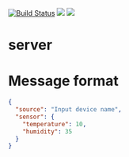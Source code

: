 [![Build Status](https://travis-ci.org/Omeglast/server.svg?branch=master)](https://travis-ci.org/Omeglast/server)
[![](https://images.microbadger.com/badges/image/jeckel/omeglast-server.svg)](https://microbadger.com/images/jeckel/omeglast-server "Get your own image badge on microbadger.com")
[![](https://images.microbadger.com/badges/version/jeckel/omeglast-server.svg)](https://microbadger.com/images/jeckel/omeglast-server "Get your own version badge on microbadger.com")
# server

# Message format

```json
{
  "source": "Input device name",
  "sensor": {
    "temperature": 10,
    "humidity": 35
  }
}

```

